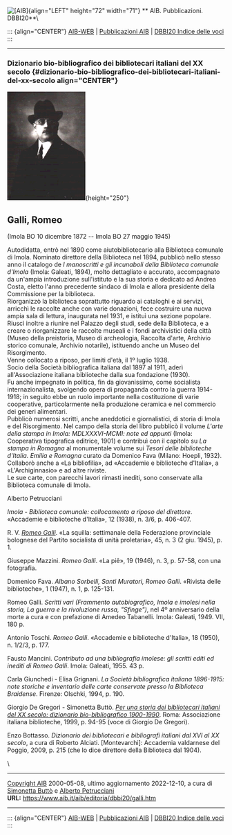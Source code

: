 ![\[AIB\]](/aib/wi/aibv72.gif){align="LEFT" height="72" width="71"}
** AIB. Pubblicazioni. DBBI20**\

::: {align="CENTER"}
[AIB-WEB](/) \| [Pubblicazioni AIB](/pubblicazioni/) \| [DBBI20 Indice
delle voci](dbbi20.htm)
:::

------------------------------------------------------------------------

### Dizionario bio-bibliografico dei bibliotecari italiani del XX secolo {#dizionario-bio-bibliografico-dei-bibliotecari-italiani-del-xx-secolo align="CENTER"}

![\[Ritratto\]](galli.gif){height="250"}

## Galli, Romeo

(Imola BO 10 dicembre 1872 -- Imola BO 27 maggio 1945)

Autodidatta, entrò nel 1890 come aiutobibliotecario alla Biblioteca
comunale di Imola. Nominato direttore della Biblioteca nel 1894,
pubblicò nello stesso anno il catalogo de *I manoscritti e gli
incunaboli della Biblioteca comunale d\'Imola* (Imola: Galeati, 1894),
molto dettagliato e accurato, accompagnato da un\'ampia introduzione
sull\'istituto e la sua storia e dedicato ad Andrea Costa, eletto
l\'anno precedente sindaco di Imola e allora presidente della
Commissione per la biblioteca.\
Riorganizzò la biblioteca soprattutto riguardo ai cataloghi e ai
servizi, arricchì le raccolte anche con varie donazioni, fece costruire
una nuova ampia sala di lettura, inaugurata nel 1931, e istituì una
sezione popolare. Riuscì inoltre a riunire nel Palazzo degli studi, sede
della Biblioteca, e a creare o riorganizzare le raccolte museali e i
fondi archivistici della città (Museo della preistoria, Museo di
archeologia, Raccolta d\'arte, Archivio storico comunale, Archivio
notarile), istituendo anche un Museo del Risorgimento.\
Venne collocato a riposo, per limiti d\'età, il 1º luglio 1938.\
Socio della Società bibliografica italiana dal 1897 al 1911, aderì
all\'Associazione italiana biblioteche dalla sua fondazione (1930).\
Fu anche impegnato in politica, fin da giovanissimo, come socialista
internazionalista, svolgendo opera di propaganda contro la guerra
1914-1918; in seguito ebbe un ruolo importante nella costituzione di
varie cooperative, particolarmente nella produzione ceramica e nel
commercio dei generi alimentari.\
Pubblicò numerosi scritti, anche aneddotici e giornalistici, di storia
di Imola e del Risorgimento. Nel campo della storia del libro pubblicò
il volume *L\'arte della stampa in Imola: MDLXXXVI-MCMI: note ed
appunti* (Imola: Cooperativa tipografica editrice, 1901) e contribuì con
il capitolo su *La stampa in Romagna* al monumentale volume sui *Tesori
delle biblioteche d\'Italia. Emilia e Romagna* curato da Domenico Fava
(Milano: Hoepli, 1932). Collaborò anche a «La bibliofilia», ad
«Accademie e biblioteche d\'Italia», a «L\'Archiginnasio» e ad altre
riviste.\
Le sue carte, con parecchi lavori rimasti inediti, sono conservate alla
Biblioteca comunale di Imola.

Alberto Petrucciani

*Imola - Biblioteca comunale: collocamento a riposo del direttore*.
«Accademie e biblioteche d\'Italia», 12 (1938), n. 3/6, p. 406-407.

R. V. *[Romeo Galli](/aib/stor/album/galli1.htm)*. «La squilla:
settimanale della Federazione provinciale bolognese del Partito
socialista di unità proletaria», 45, n. 3 (2 giu. 1945), p. 1.

Giuseppe Mazzini. *Romeo Galli*. «La piê», 19 (1946), n. 3, p. 57-58,
con una fotografia.

Domenico Fava. *Albano Sorbelli, Santi Muratori, Romeo Galli*. «Rivista
delle biblioteche», 1 (1947), n. 1, p. 125-131.

Romeo Galli. *Scritti vari (Frammento autobiografico, Imola e imolesi
nella storia, La guerra e la rivoluzione russa, \"Sfinge\")*, nel 4º
anniversario della morte a cura e con prefazione di Amedeo Tabanelli.
Imola: Galeati, 1949. VII, 180 p.

Antonio Toschi. *Romeo Galli*. «Accademie e biblioteche d\'Italia», 18
(1950), n. 1/2/3, p. 177.

Fausto Mancini. *Contributo ad una bibliografia imolese: gli scritti
editi ed inediti di Romeo Galli*. Imola: Galeati, 1955. 43 p.

Carla Giunchedi - Elisa Grignani. *La Società bibliografica italiana
1896-1915: note storiche e inventario delle carte conservate presso la
Biblioteca Braidense*. Firenze: Olschki, 1994, p. 190.

Giorgio De Gregori - Simonetta Buttò. [*Per una storia dei bibliotecari
italiani del XX secolo: dizionario bio-bibliografico
1900-1990*](/aib/editoria/pub065.htm). Roma: Associazione italiana
biblioteche, 1999, p. 94-95 (voce di Giorgio De Gregori).

Enzo Bottasso. *Dizionario dei bibliotecari e bibliografi italiani dal
XVI al XX secolo*, a cura di Roberto Alciati. \[Montevarchi\]: Accademia
valdarnese del Poggio, 2009, p. 215 (che lo dice direttore della
Biblioteca dal 1904).

\

------------------------------------------------------------------------

[Copyright AIB](/su-questo-sito/dichiarazione-di-copyright-aib-web/)
2000-05-08, ultimo aggiornamento 2022-12-10, a cura di [Simonetta
Buttò](/aib/redazione3.htm) e [Alberto
Petrucciani](/su-questo-sito/redazione-aib-web/)\
**URL:** https://www.aib.it/aib/editoria/dbbi20/galli.htm

------------------------------------------------------------------------

::: {align="CENTER"}
[AIB-WEB](/) \| [Pubblicazioni AIB](/pubblicazioni/) \| [DBBI20 Indice
delle voci](dbbi20.htm)
:::
